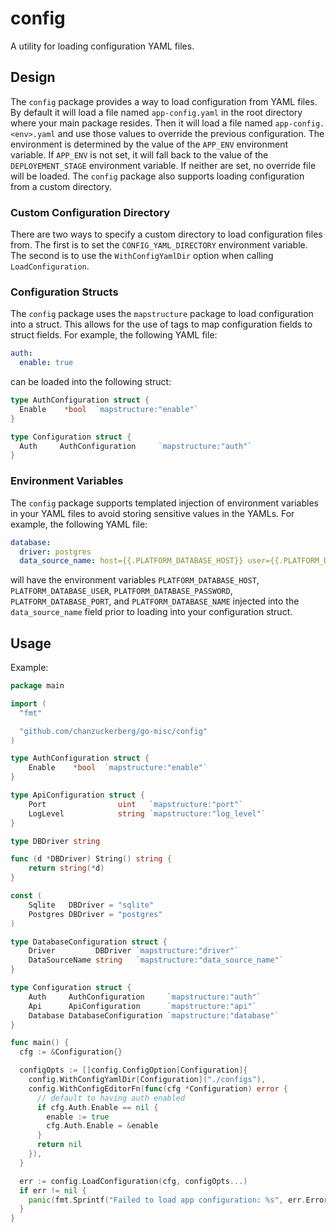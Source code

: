 # config

A utility for loading configuration YAML files.

## Design

The `config` package provides a way to load configuration from YAML files. By default it will load a file named `app-config.yaml` in the root directory where your main package resides. Then it will load a file named `app-config.<env>.yaml` and use those values to override the previous configuration. The environment is determined by the value of the `APP_ENV` environment variable. If `APP_ENV` is not set, it will fall back to the value of the `DEPLOYEMENT_STAGE` environment variable. If neither are set, no override file will be loaded. The `config` package also supports loading configuration from a custom directory.

### Custom Configuration Directory

There are two ways to specify a custom directory to load configuration files from. The first is to set the `CONFIG_YAML_DIRECTORY` environment variable. The second is to use the `WithConfigYamlDir` option when calling `LoadConfiguration`.

### Configuration Structs

The `config` package uses the `mapstructure` package to load configuration into a struct. This allows for the use of tags to map configuration fields to struct fields. For example, the following YAML file:
```yaml
auth:
  enable: true
```
can be loaded into the following struct:
```go
type AuthConfiguration struct {
  Enable    *bool  `mapstructure:"enable"`
}

type Configuration struct {
  Auth     AuthConfiguration     `mapstructure:"auth"`
}
```

### Environment Variables

The `config` package supports templated injection of environment variables in your YAML files to avoid storing sensitive values in the YAMLs. For example, the following YAML file:
```yaml
database:
  driver: postgres
  data_source_name: host={{.PLATFORM_DATABASE_HOST}} user={{.PLATFORM_DATABASE_USER}} password={{.PLATFORM_DATABASE_PASSWORD}} port={{.PLATFORM_DATABASE_PORT}} dbname={{.PLATFORM_DATABASE_NAME}}
```
will have the environment variables `PLATFORM_DATABASE_HOST`, `PLATFORM_DATABASE_USER`, `PLATFORM_DATABASE_PASSWORD`, `PLATFORM_DATABASE_PORT`, and `PLATFORM_DATABASE_NAME` injected into the `data_source_name` field prior to loading into your configuration struct.

## Usage

Example:
```go
package main

import (
  "fmt"

  "github.com/chanzuckerberg/go-misc/config"
)

type AuthConfiguration struct {
	Enable    *bool  `mapstructure:"enable"`
}

type ApiConfiguration struct {
	Port                uint   `mapstructure:"port"`
	LogLevel            string `mapstructure:"log_level"`
}

type DBDriver string

func (d *DBDriver) String() string {
	return string(*d)
}

const (
	Sqlite   DBDriver = "sqlite"
	Postgres DBDriver = "postgres"
)

type DatabaseConfiguration struct {
	Driver         DBDriver `mapstructure:"driver"`
	DataSourceName string   `mapstructure:"data_source_name"`
}

type Configuration struct {
	Auth     AuthConfiguration     `mapstructure:"auth"`
	Api      ApiConfiguration      `mapstructure:"api"`
	Database DatabaseConfiguration `mapstructure:"database"`
}

func main() {
  cfg := &Configuration{}

  configOpts := []config.ConfigOption[Configuration]{
    config.WithConfigYamlDir[Configuration]("./configs"),
    config.WithConfigEditorFn(func(cfg *Configuration) error {
      // default to having auth enabled
      if cfg.Auth.Enable == nil {
        enable := true
        cfg.Auth.Enable = &enable
      }
      return nil
    }),
  }

  err := config.LoadConfiguration(cfg, configOpts...)
  if err != nil {
    panic(fmt.Sprintf("Failed to load app configuration: %s", err.Error()))
  }
}
```
